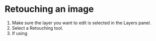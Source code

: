 # Retouching an image

1. Make sure the layer you want to edit is selected in the Layers panel.
2. Select a Retouching tool.
3. If using 